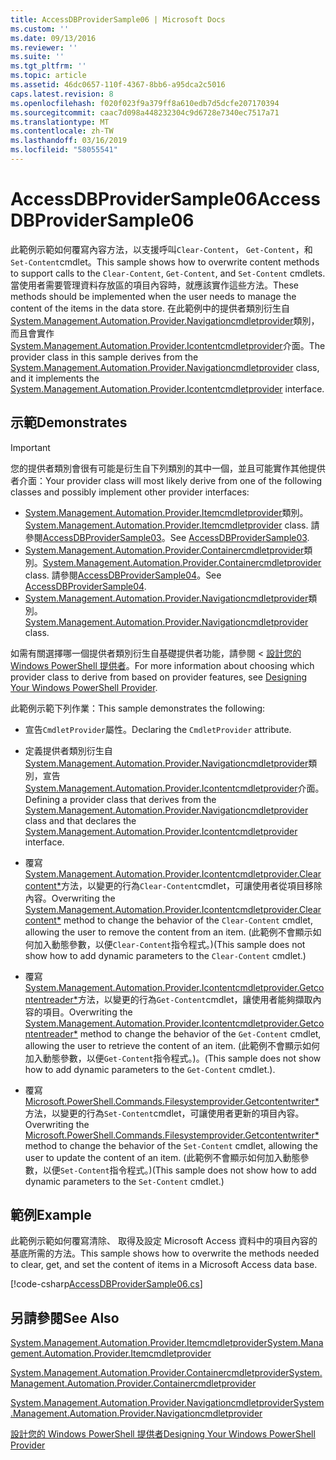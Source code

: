 ```yaml
---
title: AccessDBProviderSample06 | Microsoft Docs
ms.custom: ''
ms.date: 09/13/2016
ms.reviewer: ''
ms.suite: ''
ms.tgt_pltfrm: ''
ms.topic: article
ms.assetid: 46dc0657-110f-4367-8bb6-a95dca2c5016
caps.latest.revision: 8
ms.openlocfilehash: f020f023f9a379ff8a610edb7d5dcfe207170394
ms.sourcegitcommit: caac7d098a448232304c9d6728e7340ec7517a71
ms.translationtype: MT
ms.contentlocale: zh-TW
ms.lasthandoff: 03/16/2019
ms.locfileid: "58055541"
---
```

# <a name="accessdbprovidersample06"></a><span data-ttu-id="cc215-102">AccessDBProviderSample06</span><span class="sxs-lookup"><span data-stu-id="cc215-102">AccessDBProviderSample06</span></span>

<span data-ttu-id="cc215-103">此範例示範如何覆寫內容方法，以支援呼叫`Clear-Content`， `Get-Content`，和`Set-Content`cmdlet。</span><span class="sxs-lookup"><span data-stu-id="cc215-103">This sample shows how to overwrite content methods to support calls to the `Clear-Content`, `Get-Content`, and `Set-Content` cmdlets.</span></span> <span data-ttu-id="cc215-104">當使用者需要管理資料存放區的項目內容時，就應該實作這些方法。</span><span class="sxs-lookup"><span data-stu-id="cc215-104">These methods should be implemented when the user needs to manage the content of the items in the data store.</span></span> <span data-ttu-id="cc215-105">在此範例中的提供者類別衍生自[System.Management.Automation.Provider.Navigationcmdletprovider](/dotnet/api/System.Management.Automation.Provider.NavigationCmdletProvider)類別，而且會實作[System.Management.Automation.Provider.Icontentcmdletprovider](/dotnet/api/System.Management.Automation.Provider.IContentCmdletProvider)介面。</span><span class="sxs-lookup"><span data-stu-id="cc215-105">The provider class in this sample derives from the [System.Management.Automation.Provider.Navigationcmdletprovider](/dotnet/api/System.Management.Automation.Provider.NavigationCmdletProvider) class, and it implements the [System.Management.Automation.Provider.Icontentcmdletprovider](/dotnet/api/System.Management.Automation.Provider.IContentCmdletProvider) interface.</span></span>

## <a name="demonstrates"></a><span data-ttu-id="cc215-106">示範</span><span class="sxs-lookup"><span data-stu-id="cc215-106">Demonstrates</span></span>

> [!IMPORTANT]
> <span data-ttu-id="cc215-107">您的提供者類別會很有可能是衍生自下列類別的其中一個，並且可能實作其他提供者介面：</span><span class="sxs-lookup"><span data-stu-id="cc215-107">Your provider class will most likely derive from one of the following classes and possibly implement other provider interfaces:</span></span>
>
> -   <span data-ttu-id="cc215-108">[System.Management.Automation.Provider.Itemcmdletprovider](/dotnet/api/System.Management.Automation.Provider.ItemCmdletProvider)類別。</span><span class="sxs-lookup"><span data-stu-id="cc215-108">[System.Management.Automation.Provider.Itemcmdletprovider](/dotnet/api/System.Management.Automation.Provider.ItemCmdletProvider) class.</span></span> <span data-ttu-id="cc215-109">請參閱[AccessDBProviderSample03](./accessdbprovidersample03.md)。</span><span class="sxs-lookup"><span data-stu-id="cc215-109">See [AccessDBProviderSample03](./accessdbprovidersample03.md).</span></span>
> -   <span data-ttu-id="cc215-110">[System.Management.Automation.Provider.Containercmdletprovider](/dotnet/api/System.Management.Automation.Provider.ContainerCmdletProvider)類別。</span><span class="sxs-lookup"><span data-stu-id="cc215-110">[System.Management.Automation.Provider.Containercmdletprovider](/dotnet/api/System.Management.Automation.Provider.ContainerCmdletProvider) class.</span></span> <span data-ttu-id="cc215-111">請參閱[AccessDBProviderSample04](./accessdbprovidersample04.md)。</span><span class="sxs-lookup"><span data-stu-id="cc215-111">See [AccessDBProviderSample04](./accessdbprovidersample04.md).</span></span>
> -   <span data-ttu-id="cc215-112">[System.Management.Automation.Provider.Navigationcmdletprovider](/dotnet/api/System.Management.Automation.Provider.NavigationCmdletProvider)類別。</span><span class="sxs-lookup"><span data-stu-id="cc215-112">[System.Management.Automation.Provider.Navigationcmdletprovider](/dotnet/api/System.Management.Automation.Provider.NavigationCmdletProvider) class.</span></span>
>
> <span data-ttu-id="cc215-113">如需有關選擇哪一個提供者類別衍生自基礎提供者功能，請參閱 <<c0> [ 設計您的 Windows PowerShell 提供者](./provider-types.md)。</span><span class="sxs-lookup"><span data-stu-id="cc215-113">For more information about choosing which provider class to derive from based on provider features, see [Designing Your Windows PowerShell Provider](./provider-types.md).</span></span>

<span data-ttu-id="cc215-114">此範例示範下列作業：</span><span class="sxs-lookup"><span data-stu-id="cc215-114">This sample demonstrates the following:</span></span>

- <span data-ttu-id="cc215-115">宣告`CmdletProvider`屬性。</span><span class="sxs-lookup"><span data-stu-id="cc215-115">Declaring the `CmdletProvider` attribute.</span></span>

- <span data-ttu-id="cc215-116">定義提供者類別衍生自[System.Management.Automation.Provider.Navigationcmdletprovider](/dotnet/api/System.Management.Automation.Provider.NavigationCmdletProvider)類別，宣告[System.Management.Automation.Provider.Icontentcmdletprovider](/dotnet/api/System.Management.Automation.Provider.IContentCmdletProvider)介面。</span><span class="sxs-lookup"><span data-stu-id="cc215-116">Defining a provider class that derives from the [System.Management.Automation.Provider.Navigationcmdletprovider](/dotnet/api/System.Management.Automation.Provider.NavigationCmdletProvider) class and that declares the [System.Management.Automation.Provider.Icontentcmdletprovider](/dotnet/api/System.Management.Automation.Provider.IContentCmdletProvider) interface.</span></span>

- <span data-ttu-id="cc215-117">覆寫[System.Management.Automation.Provider.Icontentcmdletprovider.Clearcontent\*](/dotnet/api/System.Management.Automation.Provider.IContentCmdletProvider.ClearContent)方法，以變更的行為`Clear-Content`cmdlet，可讓使用者從項目移除內容。</span><span class="sxs-lookup"><span data-stu-id="cc215-117">Overwriting the [System.Management.Automation.Provider.Icontentcmdletprovider.Clearcontent\*](/dotnet/api/System.Management.Automation.Provider.IContentCmdletProvider.ClearContent) method to change the behavior of the `Clear-Content` cmdlet, allowing the user to remove the content from an item.</span></span> <span data-ttu-id="cc215-118">(此範例不會顯示如何加入動態參數，以便`Clear-Content`指令程式。)</span><span class="sxs-lookup"><span data-stu-id="cc215-118">(This sample does not show how to add dynamic parameters to the `Clear-Content` cmdlet.)</span></span>

- <span data-ttu-id="cc215-119">覆寫[System.Management.Automation.Provider.Icontentcmdletprovider.Getcontentreader\*](/dotnet/api/System.Management.Automation.Provider.IContentCmdletProvider.GetContentReader)方法，以變更的行為`Get-Content`cmdlet，讓使用者能夠擷取內容的項目。</span><span class="sxs-lookup"><span data-stu-id="cc215-119">Overwriting the [System.Management.Automation.Provider.Icontentcmdletprovider.Getcontentreader\*](/dotnet/api/System.Management.Automation.Provider.IContentCmdletProvider.GetContentReader) method to change the behavior of the `Get-Content` cmdlet, allowing the user to retrieve the content of an item.</span></span> <span data-ttu-id="cc215-120">(此範例不會顯示如何加入動態參數，以便`Get-Content`指令程式。)。</span><span class="sxs-lookup"><span data-stu-id="cc215-120">(This sample does not show how to add dynamic parameters to the `Get-Content` cmdlet.).</span></span>

- <span data-ttu-id="cc215-121">覆寫[Microsoft.PowerShell.Commands.Filesystemprovider.Getcontentwriter\*](/dotnet/api/Microsoft.PowerShell.Commands.FileSystemProvider.GetContentWriter)方法，以變更的行為`Set-Content`cmdlet，可讓使用者更新的項目內容。</span><span class="sxs-lookup"><span data-stu-id="cc215-121">Overwriting the [Microsoft.PowerShell.Commands.Filesystemprovider.Getcontentwriter\*](/dotnet/api/Microsoft.PowerShell.Commands.FileSystemProvider.GetContentWriter) method to change the behavior of the `Set-Content` cmdlet, allowing the user to update the content of an item.</span></span> <span data-ttu-id="cc215-122">(此範例不會顯示如何加入動態參數，以便`Set-Content`指令程式。)</span><span class="sxs-lookup"><span data-stu-id="cc215-122">(This sample does not show how to add dynamic parameters to the `Set-Content` cmdlet.)</span></span>

## <a name="example"></a><span data-ttu-id="cc215-123">範例</span><span class="sxs-lookup"><span data-stu-id="cc215-123">Example</span></span>

<span data-ttu-id="cc215-124">此範例示範如何覆寫清除、 取得及設定 Microsoft Access 資料中的項目內容的基底所需的方法。</span><span class="sxs-lookup"><span data-stu-id="cc215-124">This sample shows how to overwrite the methods needed to clear, get, and set the content of items in a Microsoft Access data base.</span></span>

[!code-csharp[AccessDBProviderSample06.cs](../../powershell-sdk-samples/SDK-2.0/csharp/AccessDBProviderSample06/AccessDBProviderSample06.cs#L11-L2399 "AccessDBProviderSample06.cs")]

## <a name="see-also"></a><span data-ttu-id="cc215-125">另請參閱</span><span class="sxs-lookup"><span data-stu-id="cc215-125">See Also</span></span>

[<span data-ttu-id="cc215-126">System.Management.Automation.Provider.Itemcmdletprovider</span><span class="sxs-lookup"><span data-stu-id="cc215-126">System.Management.Automation.Provider.Itemcmdletprovider</span></span>](/dotnet/api/System.Management.Automation.Provider.ItemCmdletProvider)

[<span data-ttu-id="cc215-127">System.Management.Automation.Provider.Containercmdletprovider</span><span class="sxs-lookup"><span data-stu-id="cc215-127">System.Management.Automation.Provider.Containercmdletprovider</span></span>](/dotnet/api/System.Management.Automation.Provider.ContainerCmdletProvider)

[<span data-ttu-id="cc215-128">System.Management.Automation.Provider.Navigationcmdletprovider</span><span class="sxs-lookup"><span data-stu-id="cc215-128">System.Management.Automation.Provider.Navigationcmdletprovider</span></span>](/dotnet/api/System.Management.Automation.Provider.NavigationCmdletProvider)

[<span data-ttu-id="cc215-129">設計您的 Windows PowerShell 提供者</span><span class="sxs-lookup"><span data-stu-id="cc215-129">Designing Your Windows PowerShell Provider</span></span>](./provider-types.md)